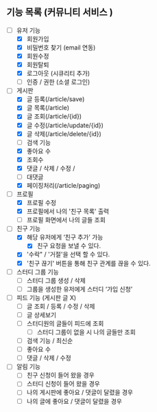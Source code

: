 ## 기능 목록 (커뮤니티 서비스 )

- [ ] 유저 기능
    - [X] 회원가입
    - [X] 비밀번호 찾기 (email 연동)
    - [X] 회원수정
    - [X] 회원탈퇴
    - [X] 로그아웃 (시큐리티 추가)
    - [ ] 인증 / 권한 (소셜 로그인)
- [ ] 게시판
    - [X] 글 등록(/article/save)
    - [X] 글 목록(/article)
    - [X] 글 조회(/article/{id})
    - [X] 글 수정(/article/update/{id})
    - [X] 글 삭제(/article/delete/{id})
    - [ ] 검색 기능
    - [X] 좋아요 수
    - [X] 조회수
    - [X] 댓글 / 삭제 / 수정 / 
    - [ ] 대댓글
    - [X] 페이징처리(/article/paging)
- [ ] 프로필
    - [X] 프로필 수정
    - [X] 프로필에서 나의 '친구 목록' 출력
    - [ ] 프로필 화면에서 나의 글들 조회
- [ ] 친구 기능
    - [X] 해당 유저에게 ‘친구 추가’ 가능
       - [X] 친구 요청을 보낼 수 있다.
    - [X] '수락" / '거절'을 선택 할 수 있다.
    - [X] '친구 끊기' 버튼을 통해 친구 관계를 끊을 수 있다.
- [ ] 스터디 그룹 기능
    - [ ] 스터디 그룹 생성 / 삭제
    - [ ] 그룹을 생성한 유저에게 스터디 ‘가입 신청’
- [ ] 피드 기능 (게시판 글 X)
    - [ ] 글 조회 / 등록 / 수정 / 삭제
    - [ ] 글 상세보기
    - [ ] 스터디원의 글들이 피드에 조회
        - [ ] 스터디 그룹이 없을 시 나의 글들만 조회
    - [ ] 검색 기능 / 최신순
    - [ ] 좋아요 수
    - [ ] 댓글 / 삭제 / 수정
- [ ] 알림 기능
    - [ ] 친구 신청이 들어 왔을 경우
    - [ ] 스터디 신청이 들어 왔을 경우
    - [ ] 나의 게시판에 좋아요 / 댓글이 달렸을 경우
    - [ ] 나의 글에 좋아요 / 댓글이 달렸을 경우
